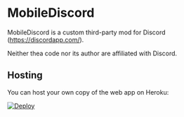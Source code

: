 # MobileDiscord

MobileDiscord is a custom third-party mod for Discord (https://discordapp.com/).

Neither thea code nor its author are affiliated with Discord.

## Hosting

You can host your own copy of the web app on Heroku:

[![Deploy](https://www.herokucdn.com/deploy/button.svg)](https://heroku.com/deploy)
